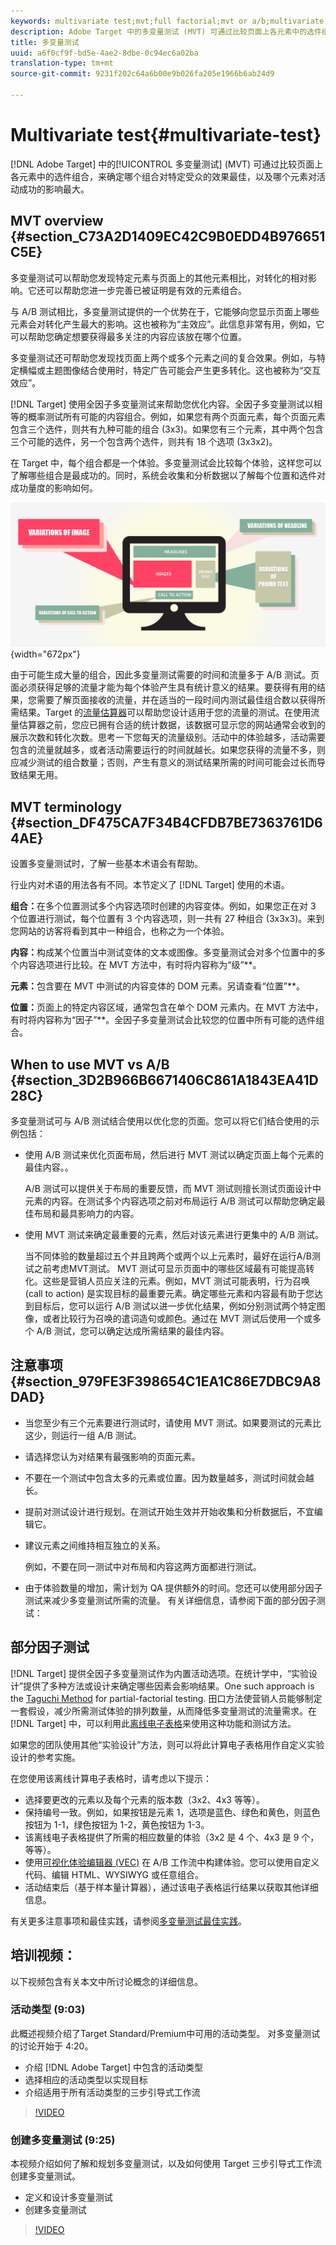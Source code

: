 ```yaml
---
keywords: multivariate test;mvt;full factorial;mvt or a/b;multivariate a/b;traffic estimator;when to use mvt;mvt considerations;multivariate;partial-factorial;partial factorial;full-factorial
description: Adobe Target 中的多变量测试 (MVT) 可通过比较页面上各元素中的选件组合，来确定哪个组合对特定受众的效果最佳，以及哪个元素对活动成功的影响最大。
title: 多变量测试
uuid: a6f0cf9f-bd5e-4ae2-8dbe-0c94ec6a02ba
translation-type: tm+mt
source-git-commit: 9231f202c64a6b00e9b026fa205e1966b6ab24d9

---
```



# Multivariate test{#multivariate-test}

[!DNL Adobe Target] 中的[!UICONTROL 多变量测试] (MVT) 可通过比较页面上各元素中的选件组合，来确定哪个组合对特定受众的效果最佳，以及哪个元素对活动成功的影响最大。

## MVT overview {#section_C73A2D1409EC42C9B0EDD4B976651C5E}

多变量测试可以帮助您发现特定元素与页面上的其他元素相比，对转化的相对影响。它还可以帮助您进一步完善已被证明是有效的元素组合。

与 A/B 测试相比，多变量测试提供的一个优势在于，它能够向您显示页面上哪些元素会对转化产生最大的影响。这也被称为“主效应”。此信息非常有用，例如，它可以帮助您确定想要获得最多关注的内容应该放在哪个位置。

多变量测试还可帮助您发现找页面上两个或多个元素之间的复合效果。例如，与特定横幅或主题图像结合使用时，特定广告可能会产生更多转化。这也被称为“交互效应”。

[!DNL Target] 使用全因子多变量测试来帮助您优化内容。全因子多变量测试以相等的概率测试所有可能的内容组合。例如，如果您有两个页面元素，每个页面元素包含三个选件，则共有九种可能的组合 (3x3)。如果您有三个元素，其中两个包含三个可能的选件，另一个包含两个选件，则共有 18 个选项 (3x3x2)。

在 Target 中，每个组合都是一个体验。多变量测试会比较每个体验，这样您可以了解哪些组合是最成功的。同时，系统会收集和分析数据以了解每个位置和选件对成功量度的影响如何。

![](assets/multivariate.png){width=&quot;672px&quot;}

由于可能生成大量的组合，因此多变量测试需要的时间和流量多于 A/B 测试。页面必须获得足够的流量才能为每个体验产生具有统计意义的结果。要获得有用的结果，您需要了解页面接收的流量，并在适当的一段时间内测试最佳组合数以获得所需结果。Target 的[流量估算器](../../c-activities/c-multivariate-testing/t-create-multivariate-test/traffic-estimator.md#task_71AA6922AFD447EA8C5E610A78ABA714)可以帮助您设计适用于您的流量的测试。在使用流量估算器之前，您应已拥有合适的统计数据，该数据可显示您的网站通常会收到的展示次数和转化次数。思考一下您每天的流量级别。活动中的体验越多，活动需要包含的流量就越多，或者活动需要运行的时间就越长。如果您获得的流量不多，则应减少测试的组合数量；否则，产生有意义的测试结果所需的时间可能会过长而导致结果无用。

## MVT terminology {#section_DF475CA7F34B4CFDB7BE7363761D64AE}

设置多变量测试时，了解一些基本术语会有帮助。

行业内对术语的用法各有不同。本节定义了 [!DNL Target] 使用的术语。

**组合：**&#x200B;在多个位置测试多个内容选项时创建的内容变体。例如，如果您正在对 3 个位置进行测试，每个位置有 3 个内容选项，则一共有 27 种组合 (3x3x3)。来到您网站的访客将看到其中一种组合，也称之为一个体验。

**内容：**&#x200B;构成某个位置当中测试变体的文本或图像。多变量测试会对多个位置中的多个内容选项进行比较。在 MVT 方法中，有时将内容称为“级”**。

**元素：**&#x200B;包含要在 MVT 中测试的内容变体的 DOM 元素。另请查看“位置”**。

**位置：**&#x200B;页面上的特定内容区域，通常包含在单个 DOM 元素内。在 MVT 方法中，有时将内容称为“因子”**。全因子多变量测试会比较您的位置中所有可能的选件组合。

## When to use MVT vs A/B {#section_3D2B966B6671406C861A1843EA41D28C}

多变量测试可与 A/B 测试结合使用以优化您的页面。您可以将它们结合使用的示例包括：

* 使用 A/B 测试来优化页面布局，然后进行 MVT 测试以确定页面上每个元素的最佳内容。。

   A/B 测试可以提供关于布局的重要反馈，而 MVT 测试则擅长测试页面设计中元素的内容。在测试多个内容选项之前对布局运行 A/B 测试可以帮助您确定最佳布局和最具影响力的内容。

* 使用 MVT 测试来确定最重要的元素，然后对该元素进行更集中的 A/B 测试。

   当不同体验的数量超过五个并且跨两个或两个以上元素时，最好在运行A/B测试之前考虑MVT测试。 MVT 测试可显示页面中的哪些区域最有可能提高转化。这些是营销人员应关注的元素。例如，MVT 测试可能表明，行为召唤 (call to action) 是实现目标的最重要元素。确定哪些元素和内容最有助于您达到目标后，您可以运行 A/B 测试以进一步优化结果，例如分别测试两个特定图像，或者比较行为召唤的遣词造句或颜色。通过在 MVT 测试后使用一个或多个 A/B 测试，您可以确定达成所需结果的最佳内容。

## 注意事项 {#section_979FE3F398654C1EA1C86E7DBC9A8DAD}

* 当您至少有三个元素要进行测试时，请使用 MVT 测试。如果要测试的元素比这少，则运行一组 A/B 测试。
* 请选择您认为对结果有最强影响的页面元素。
* 不要在一个测试中包含太多的元素或位置。因为数量越多，测试时间就会越长。
* 提前对测试设计进行规划。在测试开始生效并开始收集和分析数据后，不宜编辑它。
* 建议元素之间维持相互独立的关系。

   例如，不要在同一测试中对布局和内容这两方面都进行测试。

* 由于体验数量的增加，需计划为 QA 提供额外的时间。您还可以使用部分因子测试来减少多变量测试所需的流量。 有关详细信息，请参阅下面的部分因子测试：

## 部分因子测试

[!DNL Target] 提供全因子多变量测试作为内置活动选项。在统计学中，“实验设计”提供了多种方法或设计来确定哪些因素会影响结果。One such approach is the [Taguchi Method](https://en.wikipedia.org/wiki/Taguchi_methods) for partial-factorial testing. 田口方法使营销人员能够制定一套假设，减少所需测试体验的排列数量，从而降低多变量测试的流量需求。在 [!DNL Target] 中，可以利用此[离线电子表格](/help/assets/MVT-Taguchi-Partial-Factorial-Design-02102017.xlsx)来使用这种功能和测试方法。

如果您的团队使用其他“实验设计”方法，则可以将此计算电子表格用作自定义实验设计的参考实施。

在您使用该离线计算电子表格时，请考虑以下提示：

* 选择要更改的元素以及每个元素的版本数（3x2、4x3 等等）。
* 保持编号一致。例如，如果按钮是元素 1，选项是蓝色、绿色和黄色，则蓝色按钮为 1-1，绿色按钮为 1-2，黄色按钮为 1-3。
* 该离线电子表格提供了所需的相应数量的体验（3x2 是 4 个、4x3 是 9 个，等等）。
* 使用[可视化体验编辑器 (VEC)](/help/c-experiences/experiences.md) 在 A/B 工作流中构建体验。您可以使用自定义代码、编辑 HTML、WYSIWYG 或任意组合。
* 活动结束后（基于样本量计算器），通过该电子表格运行结果以获取其他详细信息。

有关更多注意事项和最佳实践，请参阅[多变量测试最佳实践](../../c-activities/c-multivariate-testing/best-practices.md#reference_53635817FFB741EF8C4E56CC70688EDD)。

## 培训视频：

以下视频包含有关本文中所讨论概念的详细信息。

### 活动类型 (9:03)

此概述视频介绍了Target Standard/Premium中可用的活动类型。 对多变量测试的讨论开始于 4:20。

* 介绍 [!DNL Adobe Target] 中包含的活动类型
* 选择相应的活动类型以实现目标
* 介绍适用于所有活动类型的三步引导式工作流

>[!VIDEO](https://video.tv.adobe.com/v/17386)

### 创建多变量测试 (9:25)

本视频介绍如何了解和规划多变量测试，以及如何使用 Target 三步引导式工作流创建多变量测试。

* 定义和设计多变量测试
* 创建多变量测试

>[!VIDEO](https://video.tv.adobe.com/v/17395)